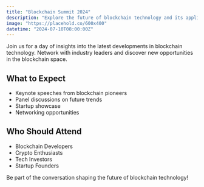 ```yaml
---
title: "Blockchain Summit 2024"
description: "Explore the future of blockchain technology and its applications"
image: "https://placehold.co/600x400"
datetime: "2024-07-10T08:00:00Z"
---
```


Join us for a day of insights into the latest developments in blockchain technology. Network with industry leaders and discover new opportunities in the blockchain space.

## What to Expect
- Keynote speeches from blockchain pioneers
- Panel discussions on future trends
- Startup showcase
- Networking opportunities

## Who Should Attend
- Blockchain Developers
- Crypto Enthusiasts
- Tech Investors
- Startup Founders

Be part of the conversation shaping the future of blockchain technology! 